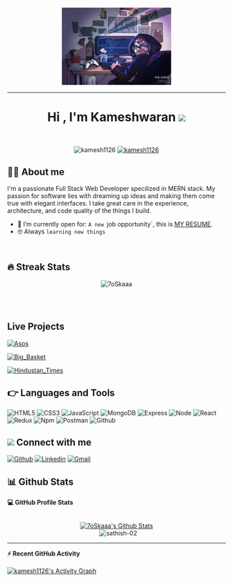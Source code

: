 
<p align="center" >
  <img src="https://github.com/FernandoRoldan93/FernandoRoldan93/blob/master/cover_image.jpg" alt="img" src="" width="50%" height="auto"/>
</p>

<hr />

<h1 align="center">Hi , I'm Kameshwaran <img src="https://media.giphy.com/media/hvRJCLFzcasrR4ia7z/giphy.gif" width="35"></h1>



<br>

<p align="center"> 
	<img src="https://komarev.com/ghpvc/?username=sathish-02&label=Profile%20views&color=0e75b6&style=plastic" alt="kamesh1126" /> 
	<a href = "https://commits.top/egypt.html" target="_blank">
		<img src="https://enfsgag3ayy6w9q.m.pipedream.net/&style=plastic" alt="kamesh1126" target="_blank"/> 
	</a>
</p>


## :sassy_man:  About me
I'm a passionate Full Stack Web Developer specilized in MERN stack. My passion for software lies with dreaming up ideas and making them come true with elegant interfaces. I take great care in the experience, architecture, and code quality of the things I build.
- :thinking: I’m currently open for: `A new `job opportunity`, this is [MY RESUME](https://drive.google.com/file/d/19MTXSM-EMsYvqMm6CIsiPb-Z2jbD8JiH/view?usp=sharing).
- :nerd_face: Always `learning new things`

<br>

## 🔥 Streak Stats
<p align="center"><img src="https://github-readme-streak-stats.herokuapp.com/?user=sathish-02&theme=algolia" alt="7oSkaaa" /></p>

<br>
<br>

## Live Projects

<p>
<a href="https://asos-clone.netlify.app/" target="blank"><img src="https://img.shields.io/static/v1?style=for-the-badge&message=Asos&color=000000&logo=Asos&logoColor=FFFFFF&label=" alt="Asos"/></a>

<a href="https://big-basket-website-clone.netlify.app/" target="blank"><img src="https://img.shields.io/static/v1?style=for-the-badge&message=Big_Basket&color=000000&logo=Big_Basket&logoColor=FFFFFF&label=" alt="Big_Basket"/></a>
	
	
<a href="https://vocal-otter-b01c49.netlify.app/" target="blank"><img src="https://img.shields.io/static/v1?style=for-the-badge&message=Hindustan_Times&color=000000&logo=Hindustan_Times&logoColor=FFFFFF&label=" alt="Hindustan_Times"/></a>
</p>


## 👉 Languages and Tools

![HTML5](https://img.shields.io/badge/-HTML5-000000?style=flat&logo=html5)
![CSS3](https://img.shields.io/badge/-CSS-000000?style=flat&logo=css3)
![JavaScript](https://img.shields.io/badge/-JavaScript-000000?style=flat&logo=javascript)
![MongoDB](https://img.shields.io/badge/-MongoDB-000000?style=flat&logo=mongodb)
![Express](https://img.shields.io/badge/-Express-000000?style=flat&logo=express)
![Node](https://img.shields.io/badge/-Node-000000?style=flat&logo=node.js)
![React](https://img.shields.io/badge/-React-000000?style=flat&logo=react)
![Redux](https://img.shields.io/badge/-Redux-000000?style=flat&logo=redux)
![Npm](https://img.shields.io/badge/-npm-000000?style=flat&logo=npm)
![Postman](https://img.shields.io/badge/-postman-000000?style=flat&logo=postman)
![Github](https://img.shields.io/badge/-Github-000000?style=flat&logo=github) <br />



## <img src="https://media.giphy.com/media/iY8CRBdQXODJSCERIr/giphy.gif" width="30px"> Connect with me

[![Github](https://img.shields.io/badge/-Github-000?style=flat&logo=Github&logoColor=white)](https://github.com/kamesh1126)
[![Linkedin](https://img.shields.io/badge/-LinkedIn-blue?style=flat&logo=Linkedin&logoColor=white)]([https://www.linkedin.com/in/sathish-b-7156ab225/](https://www.linkedin.com/in/kameshwaran-k-147a19215/))
[![Gmail](https://img.shields.io/badge/-Gmail-c14438?style=flat&logo=Gmail&logoColor=white)](mailto:kameshpavi97@gmail.com)



## 📊 Github Stats



  <summary><b>💻 GitHub Profile Stats</b></summary>
  <br/>
  <p align="center">
    <a href="https://github.com/kamesh1126/github-readme-stats"><img alt="7oSkaaa's Github Stats" src="https://github-readme-stats.vercel.app/api?username=kamesh1126&show_icons=true&count_private=true&theme=algolia" height="192px"/></a>
<br/>
  &nbsp;
	  <img src="https://github-readme-stats.vercel.app/api/top-langs?username=sathish-02&langs_count=10&show_icons=true&locale=en&layout=compact&theme=algolia" alt="sathish-02" height="192px"/>
  <br/>
  
  </p>

----

  <summary><b>⚡ Recent GitHub Activity</b></summary>
  <br/>
   <a href="https://github.com/kamesh1126"><img alt="kamesh1126's Activity Graph" src="https://activity-graph.herokuapp.com/graph?username=kamesh1126&custom_title=kamesh1126's%20Contribution%20Graph&theme=react-dark" /></a>
  <br/>


<br/>


